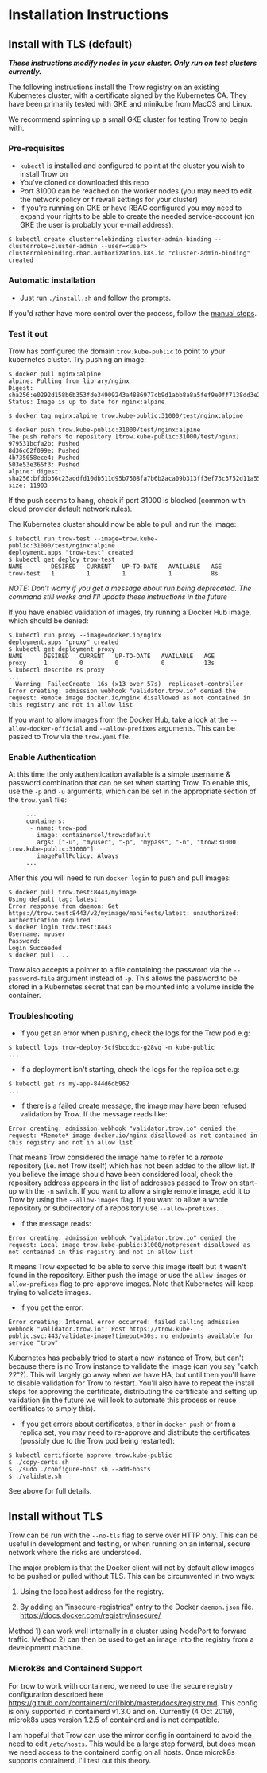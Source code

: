 Installation Instructions
=========================

## Install with TLS (default)

***These instructions modify nodes in your cluster. Only run on test clusters currently.***

The following instructions install the Trow registry on an existing Kubernetes
cluster, with a certificate signed by the Kubernetes CA. They have been
primarily tested with GKE and minikube from MacOS and Linux. 

We recommend spinning up a small GKE cluster for testing Trow to begin with.

### Pre-requisites

 - `kubectl` is installed and configured to point at the cluster you wish to install Trow on
 - You've cloned or downloaded this repo
 - Port 31000 can be reached on the worker nodes (you may need to edit the
   network policy or firewall settings for your cluster)
 - If you're running on GKE or have RBAC configured you may need to expand your
   rights to be able to create the needed service-account (on GKE the user is probably your e-mail address):
```
$ kubectl create clusterrolebinding cluster-admin-binding --clusterrole=cluster-admin --user=<user>
clusterrolebinding.rbac.authorization.k8s.io "cluster-admin-binding" created
```

### Automatic installation

 - Just run `./install.sh` and follow the prompts. 

If you'd rather have more control over the process, follow the [manual
steps](./MANUAL_INSTALL.md).

### Test it out

Trow has configured the domain `trow.kube-public` to point to your kubernetes cluster. Try pushing an image:

```
$ docker pull nginx:alpine
alpine: Pulling from library/nginx
Digest: sha256:e0292d158b6b353fde34909243a4886977cb9d1abb8a8a5fef9e0ff7138dd3e2
Status: Image is up to date for nginx:alpine
```
```
$ docker tag nginx:alpine trow.kube-public:31000/test/nginx:alpine
```
```
$ docker push trow.kube-public:31000/test/nginx:alpine
The push refers to repository [trow.kube-public:31000/test/nginx]
979531bcfa2b: Pushed 
8d36c62f099e: Pushed 
4b735058ece4: Pushed 
503e53e365f3: Pushed 
alpine: digest: sha256:bfddb36c23addfd10db511d95b7508fa7b6b2aca09b313ff3ef73c3752d11a55 size: 11903
```

If the push seems to hang, check if port 31000 is blocked (common with cloud provider default network rules).

The Kubernetes cluster should now be able to pull and run the image:

```
$ kubectl run trow-test --image=trow.kube-public:31000/test/nginx:alpine
deployment.apps "trow-test" created
$ kubectl get deploy trow-test
NAME        DESIRED   CURRENT   UP-TO-DATE   AVAILABLE   AGE
trow-test   1         1         1            1           8s
```

_NOTE: Don't worry if you get a message about run being deprecated. The command still works and I'll update these instructions in the future_

If you have enabled validation of images, try running a Docker Hub image, which should be denied:

```
$ kubectl run proxy --image=docker.io/nginx
deployment.apps "proxy" created
$ kubectl get deployment proxy
NAME      DESIRED   CURRENT   UP-TO-DATE   AVAILABLE   AGE
proxy     1         0         0            0           13s
$ kubectl describe rs proxy
...
  Warning  FailedCreate  16s (x13 over 57s)  replicaset-controller  Error creating: admission webhook "validator.trow.io" denied the request: Remote image docker.io/nginx disallowed as not contained in this registry and not in allow list
```

If you want to allow images from the Docker Hub, take a look at the `--allow-docker-official` and `--allow-prefixes` arguments. This can be passed to Trow via the `trow.yaml` file.

### Enable Authentication

At this time the only authentication available is a simple username & password combination that can be set when starting Trow. To enable this, use the `-p` and `-u` arguments, which can be set in the appropriate section of the `trow.yaml` file:

```
     ...
     containers:                                                               
      - name: trow-pod                                                          
        image: containersol/trow:default                                        
        args: ["-u", "myuser", "-p", "mypass", "-n", "trow:31000 trow.kube-public:31000"]                       
        imagePullPolicy: Always
     ...   

```

After this you will need to run `docker login` to push and pull images:

```
$ docker pull trow.test:8443/myimage
Using default tag: latest
Error response from daemon: Get https://trow.test:8443/v2/myimage/manifests/latest: unauthorized: authentication required
$ docker login trow.test:8443
Username: myuser
Password: 
Login Succeeded
$ docker pull ...
```

Trow also accepts a pointer to a file containing the password via the `--password-file` argument instead of `-p`. This allows the password to be stored in a Kubernetes secret that can be mounted into a volume inside the container.

### Troubleshooting

 - If you get an error when pushing, check the logs for the Trow pod e.g:

```
$ kubectl logs trow-deploy-5cf9bccdcc-g28vq -n kube-public
...
```

 - If a deployment isn't starting, check the logs for the replica set e.g:

```
$ kubectl get rs my-app-844d6db962
...
```

 - If there is a failed create message, the image may have been refused validation by Trow. If the message reads like:

```
Error creating: admission webhook "validator.trow.io" denied the request: *Remote* image docker.io/nginx disallowed as not contained in this registry and not in allow list
```

That means Trow considered the image name to refer to a _remote_ repository (i.e. not Trow itself) which has not been added to the allow list. If you believe the image should have been considered local, check the repository address appears in the list of addresses passed to Trow on start-up with the `-n` switch. If you want to allow a single remote image, add it to Trow by using the `--allow-images` flag. If you want to allow a whole repository or subdirectory of a repository use `--allow-prefixes`.

 - If the message reads:

```
Error creating: admission webhook "validator.trow.io" denied the request: Local image trow.kube-public:31000/notpresent disallowed as not contained in this registry and not in allow list
```

It means Trow expected to be able to serve this image itself but it wasn't found in the repository. Either push the image or use the `allow-images` or `allow-prefixes` flag to pre-approve images. Note that Kubernetes will keep trying to validate images.

 - If you get the error:

```
Error creating: Internal error occurred: failed calling admission webhook "validator.trow.io": Post https://trow.kube-public.svc:443/validate-image?timeout=30s: no endpoints available for service "trow"
```

Kubernetes has probably tried to start a new instance of Trow, but can't because there is no Trow instance to validate the image (can you say "catch 22"?). This will largely go away when we have HA, but until then you'll have to disable validation for Trow to restart. You'll also have to repeat the install steps for approving the certificate, distributing the certificate and setting up validation (in the future we will look to automate this process or reuse certificates to simply this).

 - If you get errors about certificates, either in `docker push` or from a replica set, you may need to re-approve and distribute the certificates (possibly due to the Trow pod being restarted):

```
$ kubectl certificate approve trow.kube-public
$ ./copy-certs.sh
$ ./sudo ./configure-host.sh --add-hosts
$ ./validate.sh
```

See above for full details.

## Install without TLS

Trow can be run with the `--no-tls` flag to serve over HTTP only. This can be
useful in development and testing, or when running on an internal, secure
network where the risks are understood.

The major problem is that the Docker client will not by default allow images to
be pushed or pulled without TLS. This can be circumvented in two ways:

 1) Using the localhost address for the registry.  

 2) By adding an "insecure-registries" entry to the Docker `daemon.json` file.
https://docs.docker.com/registry/insecure/

Method 1) can work well internally in a cluster using NodePort to forward
traffic. Method 2) can then be used to get an image into the registry from a
development machine.

### Microk8s and Containerd Support

For trow to work with containerd, we need to use the secure registry
configuration described here
https://github.com/containerd/cri/blob/master/docs/registry.md. This config is
only supported in containerd v1.3.0 and on. Currently (4 Oct 2019), microk8s
uses version 1.2.5 of containerd and is not compatible.

I am hopeful that Trow can use the mirror config in containerd to avoid the
need to edit `/etc/hosts`. This would be a large step forward, but does mean we
need access to the containerd config on all hosts. Once microk8s supports
containerd, I'll test out this theory.

